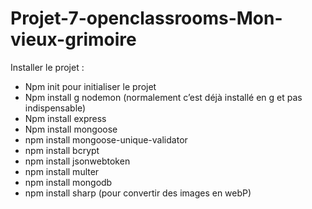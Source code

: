 # Projet-7-openclassrooms-Mon-vieux-grimoire

Installer le projet :

-	Npm init pour initialiser le projet
-	Npm install g nodemon (normalement c’est déjà installé en g et pas indispensable)
-	Npm install express
-	Npm install mongoose
-	npm install mongoose-unique-validator
-	npm install bcrypt
-	npm install jsonwebtoken
-	npm install multer
-	npm install mongodb
-	npm install sharp (pour convertir des images en webP)


